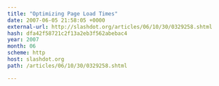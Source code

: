 ```yaml
---
title: "Optimizing Page Load Times"
date: 2007-06-05 21:58:05 +0000
external-url: http://slashdot.org/articles/06/10/30/0329258.shtml
hash: dfa42f58721c2f13a2eb3f562abebac4
year: 2007
month: 06
scheme: http
host: slashdot.org
path: /articles/06/10/30/0329258.shtml

---
```



